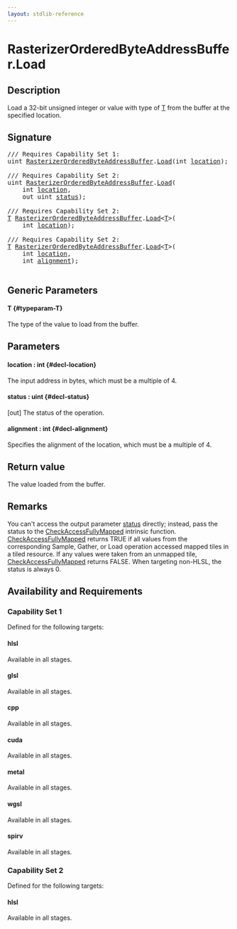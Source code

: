 ```yaml
---
layout: stdlib-reference
---
```


# RasterizerOrderedByteAddressBuffer\.Load

## Description

Load a 32-bit unsigned integer or value with type of <span class='code'><a href="/stdlib-reference/types/rasterizerorderedbyteaddressbuffer-0ahls/load-0#typeparam-T" class="code_type">T</a></span> from the buffer at the specified location.



## Signature 

<pre>
/// Requires Capability Set 1:
<span class="code_keyword">uint</span> <a href="/stdlib-reference/types/rasterizerorderedbyteaddressbuffer-0ahls/index" class="code_type">RasterizerOrderedByteAddressBuffer</a>.<a href="/stdlib-reference/types/rasterizerorderedbyteaddressbuffer-0ahls/load-0">Load</a>(<span class="code_keyword">int</span> <a href="/stdlib-reference/types/rasterizerorderedbyteaddressbuffer-0ahls/load-0#decl-location" class="code_param">location</a>);

/// Requires Capability Set 2:
<span class="code_keyword">uint</span> <a href="/stdlib-reference/types/rasterizerorderedbyteaddressbuffer-0ahls/index" class="code_type">RasterizerOrderedByteAddressBuffer</a>.<a href="/stdlib-reference/types/rasterizerorderedbyteaddressbuffer-0ahls/load-0">Load</a>(
    <span class="code_keyword">int</span> <a href="/stdlib-reference/types/rasterizerorderedbyteaddressbuffer-0ahls/load-0#decl-location" class="code_param">location</a>,
    <span class="code_keyword">out</span> <span class="code_keyword">uint</span> <a href="/stdlib-reference/types/rasterizerorderedbyteaddressbuffer-0ahls/load-0#decl-status" class="code_param">status</a>);

/// Requires Capability Set 2:
<a href="/stdlib-reference/types/rasterizerorderedbyteaddressbuffer-0ahls/load-0#typeparam-T" class="code_type">T</a> <a href="/stdlib-reference/types/rasterizerorderedbyteaddressbuffer-0ahls/index" class="code_type">RasterizerOrderedByteAddressBuffer</a>.<a href="/stdlib-reference/types/rasterizerorderedbyteaddressbuffer-0ahls/load-0">Load</a>&lt;<a href="/stdlib-reference/types/rasterizerorderedbyteaddressbuffer-0ahls/load-0#typeparam-T" class="code_type">T</a>&gt;(
    <span class="code_keyword">int</span> <a href="/stdlib-reference/types/rasterizerorderedbyteaddressbuffer-0ahls/load-0#decl-location" class="code_param">location</a>);

/// Requires Capability Set 2:
<a href="/stdlib-reference/types/rasterizerorderedbyteaddressbuffer-0ahls/load-0#typeparam-T" class="code_type">T</a> <a href="/stdlib-reference/types/rasterizerorderedbyteaddressbuffer-0ahls/index" class="code_type">RasterizerOrderedByteAddressBuffer</a>.<a href="/stdlib-reference/types/rasterizerorderedbyteaddressbuffer-0ahls/load-0">Load</a>&lt;<a href="/stdlib-reference/types/rasterizerorderedbyteaddressbuffer-0ahls/load-0#typeparam-T" class="code_type">T</a>&gt;(
    <span class="code_keyword">int</span> <a href="/stdlib-reference/types/rasterizerorderedbyteaddressbuffer-0ahls/load-0#decl-location" class="code_param">location</a>,
    <span class="code_keyword">int</span> <a href="/stdlib-reference/types/rasterizerorderedbyteaddressbuffer-0ahls/load-0#decl-alignment" class="code_param">alignment</a>);

</pre>

## Generic Parameters

#### T {#typeparam-T}
The type of the value to load from the buffer.


## Parameters

#### location  : int {#decl-location}
The input address in bytes, which must be a multiple of 4.

#### status  : uint {#decl-status}
\[out\] The status of the operation.

#### alignment  : int {#decl-alignment}
Specifies the alignment of the location, which must be a multiple of 4.


## Return value
The value loaded from the buffer.


## Remarks

You can't access the output parameter <span class='code'><a href="/stdlib-reference/types/rasterizerorderedbyteaddressbuffer-0ahls/load-0#decl-status" class="code_param">status</a></span> directly; instead,
pass the status to the <span class='code'><a href="/stdlib-reference/global-decls/checkaccessfullymapped-05bg">CheckAccessFullyMapped</a></span> intrinsic function.
<span class='code'><a href="/stdlib-reference/global-decls/checkaccessfullymapped-05bg">CheckAccessFullyMapped</a></span> returns TRUE if all values from the corresponding Sample,
Gather, or Load operation accessed mapped tiles in a tiled resource.
If any values were taken from an unmapped tile, <span class='code'><a href="/stdlib-reference/global-decls/checkaccessfullymapped-05bg">CheckAccessFullyMapped</a></span> returns FALSE.
When targeting non-HLSL, the status is always 0.


## Availability and Requirements

### Capability Set 1

Defined for the following targets:

#### hlsl
Available in all stages.

#### glsl
Available in all stages.

#### cpp
Available in all stages.

#### cuda
Available in all stages.

#### metal
Available in all stages.

#### wgsl
Available in all stages.

#### spirv
Available in all stages.


### Capability Set 2

Defined for the following targets:

#### hlsl
Available in all stages.



